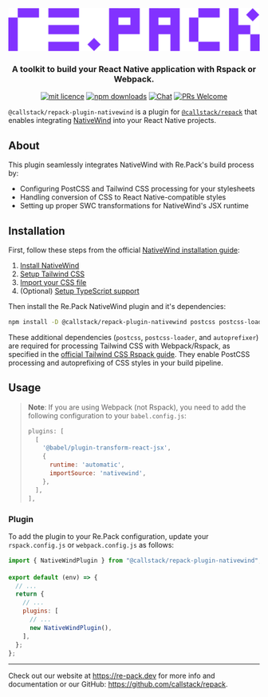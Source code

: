 <div align="center">
  <img src="https://raw.githubusercontent.com/callstack/repack/HEAD/logo.png" width="650" alt="Re.Pack logo" />
  <h3>A toolkit to build your React Native application with Rspack or Webpack.</h3>
</div>
<div align="center">

[![mit licence][license-badge]][license]
[![npm downloads][npm-downloads-badge]][npm-downloads]
[![Chat][chat-badge]][chat]
[![PRs Welcome][prs-welcome-badge]][prs-welcome]

</div>

`@callstack/repack-plugin-nativewind` is a plugin for [`@callstack/repack`](https://github.com/callstack/repack) that enables integrating [NativeWind](https://github.com/nativewind/nativewind) into your React Native projects.

## About

This plugin seamlessly integrates NativeWind with Re.Pack's build process by:

- Configuring PostCSS and Tailwind CSS processing for your stylesheets
- Handling conversion of CSS to React Native-compatible styles
- Setting up proper SWC transformations for NativeWind's JSX runtime

## Installation

First, follow these steps from the official [NativeWind installation guide](https://www.nativewind.dev/getting-started/react-native):

1. [Install NativeWind](https://www.nativewind.dev/getting-started/react-native#installation)
2. [Setup Tailwind CSS](https://www.nativewind.dev/getting-started/react-native#2-setup-tailwind-css)
3. [Import your CSS file](https://www.nativewind.dev/getting-started/react-native#5-import-your-css-file)
4. (Optional) [Setup TypeScript support](https://www.nativewind.dev/getting-started/typescript)

Then install the Re.Pack NativeWind plugin and it's dependencies:

```sh
npm install -D @callstack/repack-plugin-nativewind postcss postcss-loader autoprefixer
```

These additional dependencies (`postcss`, `postcss-loader`, and `autoprefixer`) are required for processing Tailwind CSS with Webpack/Rspack, as specified in the [official Tailwind CSS Rspack guide](https://tailwindcss.com/docs/guides/rspack). They enable PostCSS processing and autoprefixing of CSS styles in your build pipeline.

## Usage

> **Note**: If you are using Webpack (not Rspack), you need to add the following configuration to your `babel.config.js`:
>
> ```js
> plugins: [
>   [
>     '@babel/plugin-transform-react-jsx',
>     {
>       runtime: 'automatic',
>       importSource: 'nativewind',
>     },
>   ],
> ],
> ```

### Plugin

To add the plugin to your Re.Pack configuration, update your `rspack.config.js` or `webpack.config.js` as follows:

```js
import { NativeWindPlugin } from "@callstack/repack-plugin-nativewind";

export default (env) => {
  // ...
  return {
    // ...
    plugins: [
      // ...
      new NativeWindPlugin(),
    ],
  };
};
```

---

Check out our website at https://re-pack.dev for more info and documentation or our GitHub: https://github.com/callstack/repack.

<!-- badges -->

[license-badge]: https://img.shields.io/npm/l/@callstack/repack?style=for-the-badge
[license]: https://github.com/callstack/repack/blob/main/LICENSE
[npm-downloads-badge]: https://img.shields.io/npm/dm/@callstack/repack?style=for-the-badge
[npm-downloads]: https://www.npmjs.com/package/@callstack/repack
[prs-welcome-badge]: https://img.shields.io/badge/PRs-welcome-brightgreen.svg?style=for-the-badge
[prs-welcome]: ./CONTRIBUTING.md
[chat-badge]: https://img.shields.io/discord/426714625279524876.svg?style=for-the-badge
[chat]: https://discord.gg/Q4yr2rTWYF
